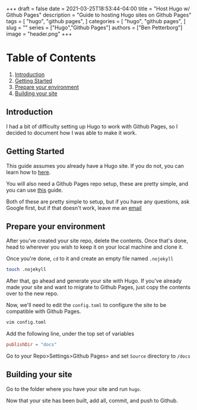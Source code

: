 +++
draft = false
date = 2021-03-25T18:53:44-04:00
title = "Host Hugo w/ Github Pages"
description = "Guide to hosting Hugo sites on Github Pages"
tags = [
    "hugo",
    "github pages",
]
categories = [
    "hugo",
    "github pages",
]
slug = ""
series = ["Hugo","Github Pages"]
authors = ["Ben Petterborg"]
image = "header.png"
+++

Table of Contents
=================
1. [Introduction](#introduction)
2. [Getting Started](#getting-started)
3. [Prepare your environment](#prepare-your-environment)
4. [Building your site](#building-your-site)

## Introduction
I had a bit of difficulty setting up Hugo to work with Github Pages,
so I decided to document how I was able to make it work.

## Getting Started
This guide assumes you already have a Hugo site. If you do not,
you can learn how to [here](https://gohugo.io/getting-started/quick-start/).

You will also need a Github Pages repo setup, these are pretty simple,
and you can use [this](https://guides.github.com/features/pages/) guide.

Both of these are pretty simple to setup, but if you have any questions,
ask Google first, but if that doesn't work, leave me an [email](mailto:ben@ben-p.dev)

## Prepare your environment
After you've created your site repo, delete the contents. Once that's done,
head to wherever you wish to keep it on your local machine and clone it.

Once you're done, `cd` to it and create an empty file named `.nojekyll`

``` Bash
touch .nojekyll
```

After that, go ahead and generate your site with Hugo. If you've already made your site and want to
migrate to Github Pages, just copy the contents over to the new repo.

Now, we'll need to edit the `config.toml` to configure the site to be compatible with Github Pages.

``` Bash
vim config.toml
```

Add the following line, under the top set of variables
``` TOML
publishDir = "docs"
```

Go to your Repo>Settings>Github Pages> and set `Source` directory to `/docs`

## Building your site

Go to the folder where you have your site and run `hugo`.

Now that your site has been built, add all, commit, and push to Github.
